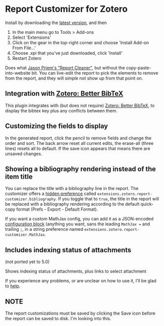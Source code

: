 # Report Customizer for Zotero

Install by downloading the [latest version](https://github.com/retorquere/zotero-report-customizer/releases), and then

1. In the main menu go to Tools > Add-ons
2. Select 'Extensions'
3. Click on the gear in the top-right corner and choose 'Install Add-on From File...'
4. Choose .xpi that you've just downloaded, click 'Install'
5. Restart Zotero

Does what [Jason Priem's "Report Cleaner"](http://jasonpriem.org/projects/report_cleaner.php), but
without the copy-paste-into-website bit. You can live-edit the report to pick the elements to remove
from the report, and they will simple not show up from that point on.

## Integration with [Zotero: Better BibTeX](https://retorquere.github.io/zotero-report-customizer/better-bibtex/)

This plugin integrates with (but does not require) [Zotero: Better BibTeX](https://retorquere.github.io/zotero-report-customizer/better-bibtex/), to display the bibtex key plus any conflicts between them.

## Customizing the fields to display

In the generated report, click the pencil to remove fields and change the order and sort. The back arrow reset all current edits, the erase-all (three lines) resets all to default. If the save icon appears that means there are unsaved changes.

## Showing a bibliography rendering instead of the item title

You can replace the title with a bibliography line in the report. The customizer offers a [hidden preference](https://www.zotero.org/support/preferences/hidden_preferences) called `extensions.zotero.report-customizer.bibliography`. If you toggle that to `true`, the title in the report will be replaced with a bibliography rendering according to the default quick-copy format (Prefs - Export - Default Format).

If you want a custom MathJax config, you can add it as a JSON-encoded [configuration block](https://docs.mathjax.org/en/latest/options/input/tex.html?highlight=inlinemath#the-configuration-block) (anything you want, sans the leading `MathJax =` and trailing `;`, in a string preference named `extensions.zotero.report-customizer.MathJax`.

## Includes indexing status of attachments

(not ported yet to 5.0)

Shows indexing status of attachments, plus links to select attachment

If you experience any problems, or are unclear on how to use it, I'll be glad to [help](https://retorquere.github.io/zotero-report-customizer/support.html).

## **NOTE**

The report customizations must be saved by clicking the Save icon before the report can be saved to disk. I'm looking into this.
